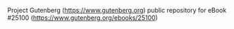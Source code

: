 Project Gutenberg (https://www.gutenberg.org) public repository for eBook #25100 (https://www.gutenberg.org/ebooks/25100)
